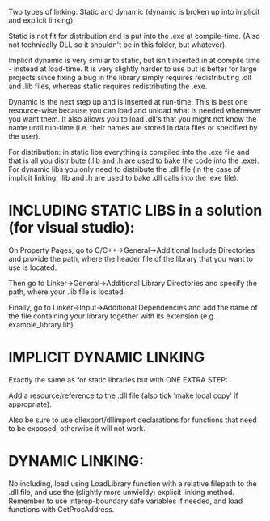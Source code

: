 Two types of linking: Static and dynamic (dynamic is broken up into implicit and explicit linking).

Static is not fit for distribution and is put into the .exe at compile-time. (Also not technically DLL so it shouldn't be in this folder, but whatever). 

Implicit dynamic is very similar to static, but isn't inserted in at compile time - instead at load-time. It is very slightly harder to use but is better for large projects since fixing a bug in the library simply requires redistributing .dll and .lib files, whereas static requires redistributing the .exe.

Dynamic is the next step up and is inserted at run-time. This is best one resource-wise because you can load and unload what is needed whereever you want them. It also allows you to load .dll's that you might not know the name until run-time (i.e. their names are stored in data files or specified by the user).

For distribution: in static libs everything is compiled into the .exe file and that is all you distribute (.lib and .h are used to bake the code into the .exe). For dynamic libs you only need to distribute the .dll file (in the case of implicit linking, .lib and .h are used to bake .dll calls into the .exe file).


# INCLUDING STATIC LIBS in a solution (for visual studio):

On Property Pages, go to C/C++->General->Additional Include Directories and provide the path, where the header file of the library that you want to use is located.

Then go to Linker->General->Additional Library Directories and specify the path, where your .lib file is located.

Finally, go to Linker->Input->Additional Dependencies and add the name of the file containing your library together with its extension (e.g. example_library.lib).

# IMPLICIT DYNAMIC LINKING

Exactly the same as for static libraries but with ONE EXTRA STEP:

Add a resource/reference to the .dll file (also tick 'make local copy' if appropriate).

Also be sure to use dllexport/dllimport declarations for functions that need to be exposed, otherwise it will not work.

# DYNAMIC LINKING: 

No including, load using LoadLibrary function with a relative filepath to the .dll file, and use the (slightly more unwieldy) explicit linking method. Remember to use interop-boundary safe variables if needed, and load functions with GetProcAddress.
